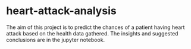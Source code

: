 # heart-attack-analysis
The aim of this project is to predict the chances of a patient having heart attack based on the health data gathered. The insights and suggested conclusions are in the jupyter notebook.
